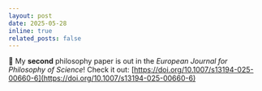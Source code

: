 ```yaml
---
layout: post
date: 2025-05-28 
inline: true
related_posts: false
---
```



🎉 My **second** philosophy paper is out in the *European Journal for Philosophy of Science*! Check it out: [https://doi.org/10.1007/s13194-025-00660-6](https://doi.org/10.1007/s13194-025-00660-6)
